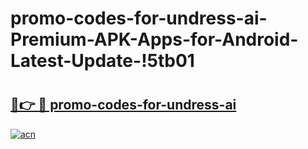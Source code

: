 # promo-codes-for-undress-ai-Premium-APK-Apps-for-Android-Latest-Update-!5tb01

# <h2><a href="https://xdeb8r.esa.edu.pl?title=promo-codes-for-undress-ai&ref=5tb01">🔗👉 🔴 promo-codes-for-undress-ai</a></h2>

[![acn](https://github.com/user-attachments/assets/0f9c940e-d8b0-45ae-aac7-cd30a18b3e1c)](https://xdeb8r.esa.edu.pl?title=promo-codes-for-undress-ai&ref=5tb01)

